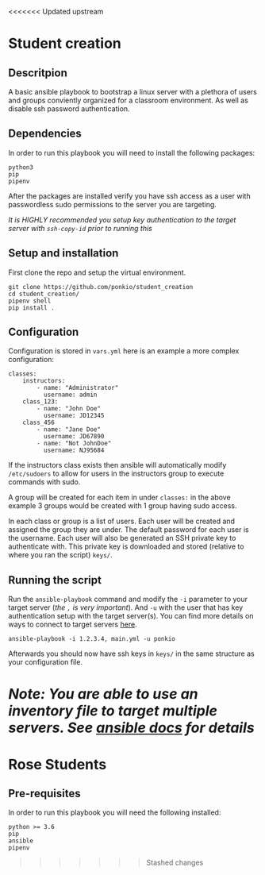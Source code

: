 <<<<<<< Updated upstream
# Student creation

## Descritpion

A basic ansible playbook to bootstrap a linux server with a plethora of users and groups conviently organized for a classroom environment. As well as disable ssh password authentication. 

## Dependencies

In order to run this playbook you will need to install the following packages:

```
python3
pip
pipenv
```

After the packages are installed verify you have ssh access as a user with passwordless sudo permissions to the server you are targeting. 

_It is HIGHLY recommended you setup key authentication to the target server with `ssh-copy-id` prior to running this_


## Setup and installation

First clone the repo and setup the virtual environment.

```
git clone https://github.com/ponkio/student_creation 
cd student_creation/
pipenv shell
pip install .
```

## Configuration

Configuration is stored in `vars.yml` here is an example a more complex configuration:

```
classes:
    instructors:
        - name: "Administrator"
          username: admin
    class_123:
        - name: "John Doe"
          username: JD12345
    class_456
        - name: "Jane Doe"
          username: JD67890
        - name: "Not JohnDoe"
          username: NJ95684
```

If the instructors class exists then ansible will automatically modify `/etc/sudoers` to allow for users in the instructors group to execute commands with sudo. 

A group will be created for each item in under `classes:` in the above example 3 groups would be created with 1 group having sudo access. 

In each class or group is a list of users. Each user will be created and assigned the group they are under. The default password for each user is the username. Each user will also be generated an SSH private key to authenticate with. This private key is downloaded and stored (relative to where you ran the script) `keys/`. 

## Running the script

Run the `ansible-playbook` command and modify the `-i` parameter to your target server (_the `,` is very important_). And `-u` with the user that has key authentication setup with the target server(s). You can find more details on ways to connect to target servers [here](https://docs.ansible.com/ansible/latest/user_guide/connection_details.html). 

```
ansible-playbook -i 1.2.3.4, main.yml -u ponkio
```

Afterwards you should now have ssh keys in `keys/` in the same structure as your configuration file. 

_Note: You are able to use an inventory file to target multiple servers. See [ansible docs](https://docs.ansible.com/ansible/latest/network/getting_started/first_inventory.html) for details_
=======
# Rose Students

## Pre-requisites
In order to run this playbook you will need the following installed: 

```
python >= 3.6 
pip
ansible
pipenv
```
>>>>>>> Stashed changes
